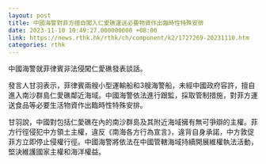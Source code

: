 ```yaml
---
layout: post
title: 中國海警對菲方擅自闖入仁愛礁運送必要物資作出臨時性特殊安排
date: 2023-11-10 10:49:27.000000000 +08:00
link: https://news.rthk.hk/rthk/ch/component/k2/1727269-20231110.htm
categories: rthk
---
```


中國海警就菲律賓非法侵闖仁愛礁發表談話。

發言人甘羽表示，菲律賓兩艘小型運輸船和3艘海警船，未經中國政府容許，擅自進入南沙群島仁愛礁鄰近海域。中國海警依法進行跟監，採取管制措施，對菲方運送食品等必要生活物資作出臨時性特殊安排。

甘羽說，中國對包括仁愛礁在內的南沙群島及其附近海域擁有無可爭辯的主權。菲方行徑侵犯中方領土主權，違反《南海各方行為宣言》，違背自身承諾，中方敦促菲方立即停止侵權行徑。中國海警將依法在中國管轄海域持續開展維權執法活動，堅決維護國家主權和海洋權益。
